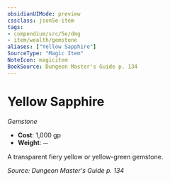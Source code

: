 ```yaml
---
obsidianUIMode: preview
cssclass: json5e-item
tags:
- compendium/src/5e/dmg
- item/wealth/gemstone
aliases: ["Yellow Sapphire"]
SourceType: "Magic Item"
NoteIcon: magicitem
BookSource: Dungeon Master's Guide p. 134
---
```

# Yellow Sapphire
*Gemstone*  

- **Cost**: 1,000 gp
- **Weight**: ⏤

A transparent fiery yellow or yellow-green gemstone.

*Source: Dungeon Master's Guide p. 134*